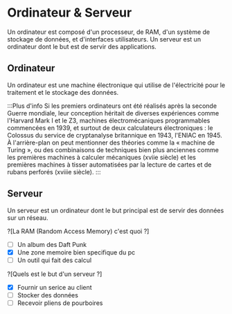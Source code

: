 # Ordinateur & Serveur

Un ordinateur est composé d'un processeur, de RAM, d'un système de stockage de données, et d'interfaces utilisateurs. Un serveur est un ordinateur dont le but est de servir des applications.

## Ordinateur

Un ordinateur est une machine électronique qui utilise de l'électricité pour le traitement et le stockage des données.

:::Plus d'info
Si les premiers ordinateurs ont été réalisés après la seconde Guerre mondiale, leur conception héritait de diverses expériences comme l'Harvard Mark I et le Z3, machines électromécaniques programmables commencées en 1939, et surtout de deux calculateurs électroniques : le Colossus du service de cryptanalyse britannique en 1943, l'ENIAC en 1945. À l'arrière-plan on peut mentionner des théories comme la « machine de Turing », ou des combinaisons de techniques bien plus anciennes comme les premières machines à calculer mécaniques (xviie siècle) et les premières machines à tisser automatisées par la lecture de cartes et de rubans perforés (xviiie siècle).
:::

## Serveur

Un serveur est un ordinateur dont le but principal est de servir des données sur un réseau.

?[La RAM (Random Access Memory) c'est quoi ?]
-[ ] Un album des Daft Punk 
-[X] Une zone memoire bien specifique du pc 
-[ ] Un outil qui fait des calcul 

?[Quels est le but d'un serveur ?]
-[x] Fournir un serice au client 
-[ ] Stocker des données 
-[ ] Recevoir pliens de pourboires 
